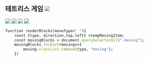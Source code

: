 <span>
<h2> 테트리스 게임
<img src="https://img.shields.io/badge/Bitrise-black?style=flat-square&logo=Bitrise&logoColor=white">
 </h2>
</span>
 <span>
<img src="https://img.shields.io/badge/HTML5-FFCA28?style=flat-square&logo=HTML5&logoColor=white">
<img src="https://img.shields.io/badge/CSS-004088?style=flat-square&logo=CSS&logoColor=white">
<img src="https://img.shields.io/badge/JavaScript-F7DF1E?style=flat-square&logo=JavaScript&logoColor=white">
<img src="https://img.shields.io/badge/Visual Studio-0094F5?style=flat-square&logo=Visual Studio&logoColor=white">
</span>

```ruby
function renderBlocks(moveType=" "){
    const {type, direction,top,left} =tempMovingItem;
    const movingBlocks = document.querySelectorAll(".moving");
    movingBlocks.forEach(moving=>{
        moving.classList.remove(type, "moving"); 
    })
```
